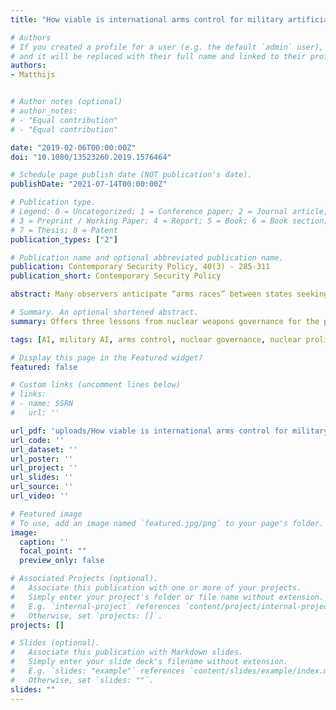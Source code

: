 ```yaml
---
title: "How viable is international arms control for military artificial intelligence? Three lessons from nuclear weapons"

# Authors
# If you created a profile for a user (e.g. the default `admin` user), write the username (folder name) here 
# and it will be replaced with their full name and linked to their profile.
authors:
- Matthijs


# Author notes (optional)
# author_notes:
# - "Equal contribution"
# - "Equal contribution"

date: "2019-02-06T00:00:00Z"
doi: "10.1080/13523260.2019.1576464"

# Schedule page publish date (NOT publication's date).
publishDate: "2021-07-14T00:00:00Z"

# Publication type.
# Legend: 0 = Uncategorized; 1 = Conference paper; 2 = Journal article;
# 3 = Preprint / Working Paper; 4 = Report; 5 = Book; 6 = Book section;
# 7 = Thesis; 8 = Patent
publication_types: ["2"]

# Publication name and optional abbreviated publication name.
publication: Contemporary Security Policy, 40(3) - 285-311
publication_short: Contemporary Security Policy

abstract: Many observers anticipate “arms races” between states seeking to deploy artificial intelligence (AI) in diverse military applications, some of which raise concerns on ethical and legal grounds, or from the perspective of strategic stability or accident risk. How viable are arms control regimes for military AI? This article draws a parallel with the experience in controlling nuclear weapons, to examine the opportunities and pitfalls of efforts to prevent, channel, or contain the militarization of AI. It applies three analytical lenses to argue that (1) norm institutionalization can counter or slow proliferation; (2) organized “epistemic communities” of experts can effectively catalyze arms control; (3) many military AI applications will remain susceptible to “normal accidents,” such that assurances of “meaningful human control” are largely inadequate. I conclude that while there are key differences, understanding these lessons remains essential to those seeking to pursue or study the next chapter in global arms control.

# Summary. An optional shortened abstract.
summary: Offers three lessons from nuclear weapons governance for the political prospects, avenues, and limits of arms control for military AI

tags: [AI, military AI, arms control, nuclear governance, nuclear proliferation, normal accident theory]

# Display this page in the Featured widget?
featured: false

# Custom links (uncomment lines below)
# links:
# - name: SSRN
#   url: ''

url_pdf: 'uploads/How viable is international arms control for military artificial intelligence Three lessons from nuclear weapons.pdf'
url_code: ''
url_dataset: ''
url_poster: ''
url_project: ''
url_slides: ''
url_source: ''
url_video: ''

# Featured image
# To use, add an image named `featured.jpg/png` to your page's folder. 
image:
  caption: ''
  focal_point: ""
  preview_only: false

# Associated Projects (optional).
#   Associate this publication with one or more of your projects.
#   Simply enter your project's folder or file name without extension.
#   E.g. `internal-project` references `content/project/internal-project/index.md`.
#   Otherwise, set `projects: []`.
projects: []

# Slides (optional).
#   Associate this publication with Markdown slides.
#   Simply enter your slide deck's filename without extension.
#   E.g. `slides: "example"` references `content/slides/example/index.md`.
#   Otherwise, set `slides: ""`.
slides: ""
---
```


<!-- {{% callout note %}}
Click the *Cite* button above to demo the feature to enable visitors to import publication metadata into their reference management software.
{{% /callout %}}

{{% callout note %}}
Create your slides in Markdown - click the *Slides* button to check out the example.
{{% /callout %}}
 -->


